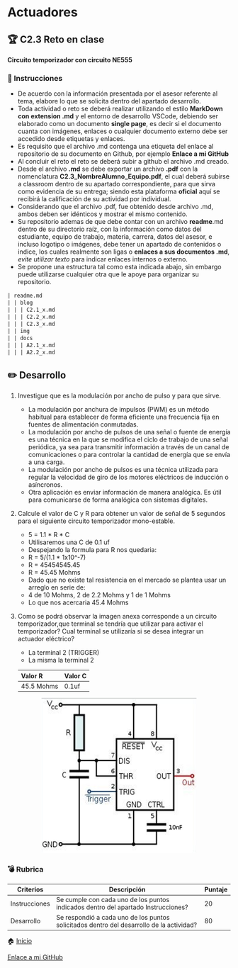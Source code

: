 # Actuadores

## :trophy: C2.3 Reto en clase

**Circuito temporizador con circuito NE555**

### :blue_book: Instrucciones

- De acuerdo con la información presentada por el asesor referente al tema, elabore lo que se solicita dentro del apartado desarrollo.
- Toda actividad o reto se deberá realizar utilizando el estilo **MarkDown con extension .md** y el entorno de desarrollo VSCode, debiendo ser elaborado como un documento **single page**, es decir si el documento cuanta con imágenes, enlaces o cualquier documento externo debe ser accedido desde etiquetas y enlaces.
- Es requisito que el archivo .md contenga una etiqueta del enlace al repositorio de su documento en Github, por ejemplo **Enlace a mi GitHub**
- Al concluir el reto el reto se deberá subir a github el archivo .md creado.
- Desde el archivo **.md** se debe exportar un archivo **.pdf** con la nomenclatura **C2.3_NombreAlumno_Equipo.pdf**, el cual deberá subirse a classroom dentro de su apartado correspondiente, para que sirva como evidencia de su entrega; siendo esta plataforma **oficial** aquí se recibirá la calificación de su actividad por individual.
- Considerando que el archivo .pdf, fue obtenido desde archivo .md, ambos deben ser idénticos y mostrar el mismo contenido.
- Su repositorio ademas de que debe contar con un archivo **readme**.md dentro de su directorio raíz, con la información como datos del estudiante, equipo de trabajo, materia, carrera, datos del asesor, e incluso logotipo o imágenes, debe tener un apartado de contenidos o indice, los cuales realmente son ligas o **enlaces a sus documentos .md**, _evite utilizar texto_ para indicar enlaces internos o externo.
- Se propone una estructura tal como esta indicada abajo, sin embargo puede utilizarse cualquier otra que le apoye para organizar su repositorio.  
``` 
| readme.md
| | blog
| | | C2.1_x.md
| | | C2.2_x.md
| | | C2.3_x.md
| | img
| | docs
| | | A2.1_x.md
| | | A2.2_x.md
```

## :pencil2: Desarrollo

1. Investigue que es la modulación por ancho de pulso y para que sirve.
   * La modulación por anchura de impulsos (PWM) es un método habitual para establecer de forma eficiente una frecuencia fija en fuentes de alimentación conmutadas.
   * La modulación por ancho de pulsos de una señal o fuente de energía es una técnica en la que se modifica el ciclo de trabajo de una señal periódica, ya sea para transmitir información a través de un canal de comunicaciones o para controlar la cantidad de energía que se envía a una carga.
   * La modulación por ancho de pulsos es una técnica utilizada para regular la velocidad de giro de los motores eléctricos de inducción o asíncronos.
   * Otra aplicación es enviar información de manera analógica. Es útil para comunicarse de forma analógica con sistemas digitales.
2. Calcule el valor de C y R para obtener un valor de señal de 5 segundos para el siguiente circuito temporizador mono-estable.
   * 5 = 1.1 * R * C
   * Utilisaremos una C de 0.1 uf
   * Despejando la formula para R nos quedaria:
   * R = 5/(1.1 * 1x10^-7)
   * R = 45454545.45
   * R = 45.45 Mohms
   * Dado que no existe tal resistencia en el mercado se plantea usar un arreglo en serie de:
   * 4 de 10 Mohms, 2 de 2.2 Mohms y 1 de 1 Mohms
   * Lo que nos acercaria 45.4 Mohms
3. Como se podrá observar la imagen anexa corresponde a un circuito temporizador,que terminal se tendría que utilizar para activar el temporizador? Cual terminal se utilizaría si se desea integrar un actuador eléctrico?
   * La terminal 2 (TRIGGER)
   * La misma la terminal 2

    Valor R | Valor C |
    ---------|----------|
    45.5 Mohms| 0.1uf|

<p align="center">
    <img alt="NE555" src="/img/C2.x_CircuitoTemporizadorNE555.png" width=350 height=350>
</p>


### :bomb: Rubrica

| Criterios     | Descripción                                                                                  | Puntaje |
| ------------- | -------------------------------------------------------------------------------------------- | ------- |
| Instrucciones | Se cumple con cada uno de los puntos indicados dentro del apartado Instrucciones?            | 20 |
| Desarrollo    | Se respondió a cada uno de los puntos solicitados dentro del desarrollo de la actividad?     | 80      |

:house: [Inicio](/README.md)

[Enlace a mi GitHub](https://github.com/Abr06/Sistemas_Prog.git)